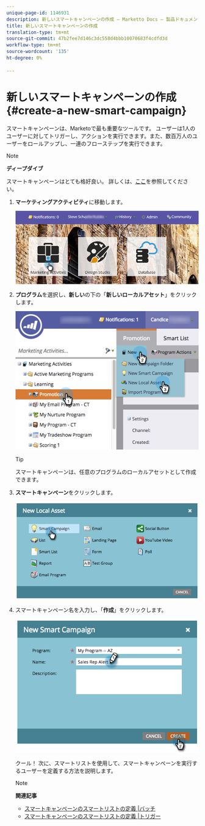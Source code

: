 ```yaml
---
unique-page-id: 1146931
description: 新しいスマートキャンペーンの作成 — Marketto Docs — 製品ドキュメント
title: 新しいスマートキャンペーンの作成
translation-type: tm+mt
source-git-commit: 47b2fee7d146c3dc558d4bbb10070683f4cdfd3d
workflow-type: tm+mt
source-wordcount: '135'
ht-degree: 0%

---
```



# 新しいスマートキャンペーンの作成{#create-a-new-smart-campaign}

スマートキャンペーンは、Marketoで最も重要なツールです。 ユーザーは1人のユーザーに対してトリガーし、アクションを実行できます。また、数百万人のユーザーをロールアップし、一連のフローステップを実行できます。

>[!NOTE]
>
>**ディープダイブ**
>
>スマートキャンペーンはとても格好良い。 詳しくは、[ここ](../../../../product-docs/core-marketo-concepts/smart-campaigns/understanding-smart-campaigns.md)を参照してください。

1. **マーケティングアクティビティ**&#x200B;に移動します。

   ![](assets/login-marketing-activities.png)

1. **プログラム**&#x200B;を選択し、**新しい**&#x200B;の下の「**新しいローカルアセット**」をクリックします。

   ![](assets/program-localassethands.png)

   >[!TIP]
   >
   >スマートキャンペーンは、任意のプログラムのローカルアセットとして作成できます。

1. **スマートキャンペーン**&#x200B;をクリックします。

   ![](assets/image2014-9-19-15-3a9-3a51.png)

1. スマートキャンペーン名を入力し、「**作成**」をクリックします。

   ![](assets/image2014-9-19-15-3a10-3a41.png)

   クール！ 次に、スマートリストを使用して、スマートキャンペーンを実行するユーザーを定義する方法を説明します。

   >[!NOTE]
   >
   >**関連記事**
   >
   >    
   >    
   >    * [スマートキャンペーンのスマートリストの定義 |バッチ](define-smart-list-for-smart-campaign-batch.md)
   >    * [スマートキャンペーンのスマートリストの定義 |トリガー](define-smart-list-for-smart-campaign-trigger.md)


